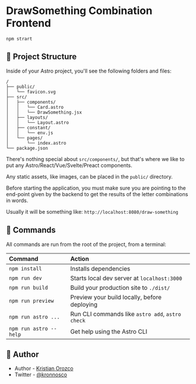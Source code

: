 # DrawSomething Combination Frontend

```
npm strart
```

## 🚀 Project Structure

Inside of your Astro project, you'll see the following folders and files:

```
/
├── public/
│   └── favicon.svg
├── src/
│   ├── components/
│   │   └── Card.astro
│   │   └── DrawSomething.jsx
│   ├── layouts/
│   │   └── Layout.astro
│   ├── constant/
│   │   └── env.js
│   └── pages/
│       └── index.astro
└── package.json
```

There's nothing special about `src/components/`, but that's where we like to put any Astro/React/Vue/Svelte/Preact components.

Any static assets, like images, can be placed in the `public/` directory.

Before starting the application, you must make sure you are pointing to the end-point given by the backend to get the results of the letter combinations in words.

Usually it will be something like: `http://localhost:8080/draw-something`

## 🧞 Commands

All commands are run from the root of the project, from a terminal:

| Command                | Action                                           |
| :--------------------- | :----------------------------------------------- |
| `npm install`          | Installs dependencies                            |
| `npm run dev`          | Starts local dev server at `localhost:3000`      |
| `npm run build`        | Build your production site to `./dist/`          |
| `npm run preview`      | Preview your build locally, before deploying     |
| `npm run astro ...`    | Run CLI commands like `astro add`, `astro check` |
| `npm run astro --help` | Get help using the Astro CLI                     |

## 👀 Author

- Author - [Kristian Orozco](https://github.com/korozcolt/)
- Twitter - [@kronnosco](https://twitter.com/KronnosCO)
